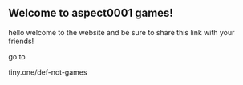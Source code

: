 ## Welcome to aspect0001 games!


hello
welcome to the website and be sure to share this link with your friends!

go to

tiny.one/def-not-games
